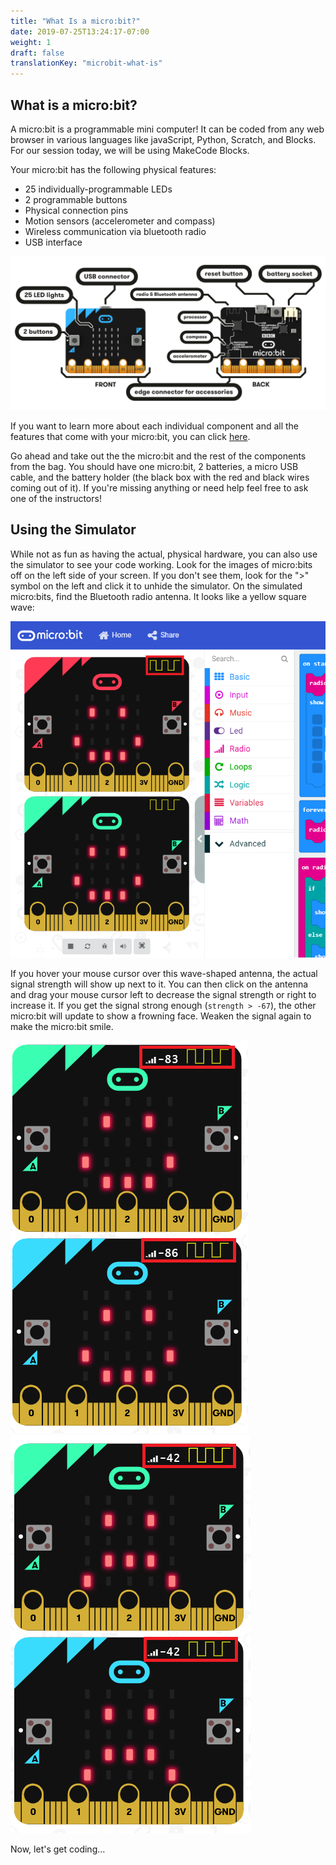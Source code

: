 ```yaml
---
title: "What Is a micro:bit?"
date: 2019-07-25T13:24:17-07:00
weight: 1
draft: false
translationKey: "microbit-what-is"
---
```


## What is a micro:bit?

A micro:bit is a programmable mini computer! It can be coded from any web browser in various languages like javaScript, Python, Scratch, and Blocks. For our session today, we will be using MakeCode Blocks.

Your micro:bit has the following physical features:

- 25 individually-programmable LEDs
- 2 programmable buttons
- Physical connection pins
- Motion sensors (accelerometer and compass)
- Wireless communication via bluetooth radio
- USB interface

![alt-text](img/microbit-hardware-access.jpg)

If you want to learn more about each individual component and all the features that come with your micro:bit, you can click [here](https://micro:bit.org/guide/features/).

Go ahead and take out the the micro:bit and the rest of the components from the bag. You should have one micro:bit, 2 batteries, a micro USB cable, and the battery holder (the black box with the red and black wires coming out of it). If you're missing anything or need help feel free to ask one of the instructors!

## Using the Simulator
While not as fun as having the actual, physical hardware, you can also use the simulator to see your code working. Look for the images of micro:bits off on the left side of your screen. If you don't see them, look for the ">" symbol on the left and click it to unhide the simulator. On the simulated micro:bits, find the Bluetooth radio antenna. It looks like a yellow square wave:

![Image of simulated micro:bits with the radio highlighted](img/simulatorStart.png)

If you hover your mouse cursor over this wave-shaped antenna, the actual signal strength will show up next to it. You can then click on the antenna and drag your mouse cursor left to decrease the signal strength or right to increase it. If you get the signal strong enough (`strength > -67`), the other micro:bit will update to show a frowning face. Weaken the signal again to make the micro:bit smile.

![S](img/showingRSSI.png)
![S](img/sadSimulator.png)

Now, let's get coding...